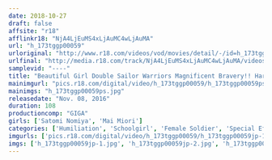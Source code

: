 ```yaml
---
date: 2018-10-27
draft: false
affsite: "r18"
afflinkr18: "NjA4LjEuMS4xLjAuMC4wLjAuMA"
url: "h_173tggp00059"
urloriginal: "http://www.r18.com/videos/vod/movies/detail/-/id=h_173tggp00059"
urlfinal: "http://media.r18.com/track/NjA4LjEuMS4xLjAuMC4wLjAuMA/videos/vod/movies/detail/-/id=h_173tggp00059"
samplevid: "----"
title: "Beautiful Girl Double Sailor Warriors Magnificent Bravery!! Hardcore Mission Tentacles Hell!! The Destruction Of Justice"
mainimgurl: "pics.r18.com/digital/video/h_173tggp00059/h_173tggp00059ps.jpg"
mainimgs: "h_173tggp00059ps.jpg"
releasedate: "Nov. 08, 2016"
duration: 108
productioncomp: "GIGA"
girls: ['Satomi Nomiya', 'Mai Miori']
categories: ['Humiliation', 'Schoolgirl', 'Female Soldier', 'Special Effects']
imgurls: ['pics.r18.com/digital/video/h_173tggp00059/h_173tggp00059jp-1.jpg', 'pics.r18.com/digital/video/h_173tggp00059/h_173tggp00059jp-2.jpg', 'pics.r18.com/digital/video/h_173tggp00059/h_173tggp00059jp-3.jpg', 'pics.r18.com/digital/video/h_173tggp00059/h_173tggp00059jp-4.jpg', 'pics.r18.com/digital/video/h_173tggp00059/h_173tggp00059jp-5.jpg', 'pics.r18.com/digital/video/h_173tggp00059/h_173tggp00059jp-6.jpg', 'pics.r18.com/digital/video/h_173tggp00059/h_173tggp00059jp-7.jpg', 'pics.r18.com/digital/video/h_173tggp00059/h_173tggp00059jp-8.jpg', 'pics.r18.com/digital/video/h_173tggp00059/h_173tggp00059jp-9.jpg', 'pics.r18.com/digital/video/h_173tggp00059/h_173tggp00059jp-10.jpg', 'pics.r18.com/digital/video/h_173tggp00059/h_173tggp00059jp-11.jpg', 'pics.r18.com/digital/video/h_173tggp00059/h_173tggp00059jp-12.jpg', 'pics.r18.com/digital/video/h_173tggp00059/h_173tggp00059jp-13.jpg', 'pics.r18.com/digital/video/h_173tggp00059/h_173tggp00059jp-14.jpg', 'pics.r18.com/digital/video/h_173tggp00059/h_173tggp00059jp-15.jpg', 'pics.r18.com/digital/video/h_173tggp00059/h_173tggp00059jp-16.jpg', 'pics.r18.com/digital/video/h_173tggp00059/h_173tggp00059jp-17.jpg', 'pics.r18.com/digital/video/h_173tggp00059/h_173tggp00059jp-18.jpg', 'pics.r18.com/digital/video/h_173tggp00059/h_173tggp00059jp-19.jpg', 'pics.r18.com/digital/video/h_173tggp00059/h_173tggp00059jp-20.jpg']
imgs: ['h_173tggp00059jp-1.jpg', 'h_173tggp00059jp-2.jpg', 'h_173tggp00059jp-3.jpg', 'h_173tggp00059jp-4.jpg', 'h_173tggp00059jp-5.jpg', 'h_173tggp00059jp-6.jpg', 'h_173tggp00059jp-7.jpg', 'h_173tggp00059jp-8.jpg', 'h_173tggp00059jp-9.jpg', 'h_173tggp00059jp-10.jpg', 'h_173tggp00059jp-11.jpg', 'h_173tggp00059jp-12.jpg', 'h_173tggp00059jp-13.jpg', 'h_173tggp00059jp-14.jpg', 'h_173tggp00059jp-15.jpg', 'h_173tggp00059jp-16.jpg', 'h_173tggp00059jp-17.jpg', 'h_173tggp00059jp-18.jpg', 'h_173tggp00059jp-19.jpg', 'h_173tggp00059jp-20.jpg']
---
```

